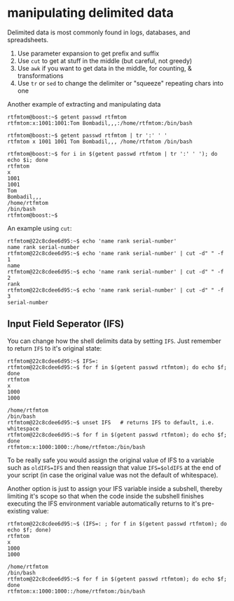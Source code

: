 # manipulating delimited data

Delimited data is most commonly found in logs, databases, and spreadsheets. 

1. Use parameter expansion to get prefix and suffix
2. Use `cut` to get at stuff in the middle (but careful, not greedy)
3. Use `awk` if you want to get data in the middle, for counting, & transformations
4. Use `tr` or `sed` to change the delimiter or "squeeze" repeating chars into one


Another example of extracting and manipulating data
```
rtfmtom@boost:~$ getent passwd rtfmtom
rtfmtom:x:1001:1001:Tom Bombadil,,,:/home/rtfmtom:/bin/bash

rtfmtom@boost:~$ getent passwd rtfmtom | tr ':' ' '
rtfmtom x 1001 1001 Tom Bombadil,,, /home/rtfmtom /bin/bash

rtfmtom@boost:~$ for i in $(getent passwd rtfmtom | tr ':' ' '); do echo $i; done
rtfmtom
x
1001
1001
Tom
Bombadil,,,
/home/rtfmtom
/bin/bash
rtfmtom@boost:~$
```
An example using `cut`:
```
rtfmtom@22c8cdee6d95:~$ echo 'name rank serial-number'
name rank serial-number
rtfmtom@22c8cdee6d95:~$ echo 'name rank serial-number' | cut -d" " -f 1
name
rtfmtom@22c8cdee6d95:~$ echo 'name rank serial-number' | cut -d" " -f 2
rank
rtfmtom@22c8cdee6d95:~$ echo 'name rank serial-number' | cut -d" " -f 3
serial-number
```

## Input Field Seperator (IFS)
You can change how the shell delimits data by setting `IFS`. Just remember to return `IFS` to it's original state:
```
rtfmtom@22c8cdee6d95:~$ IFS=:
rtfmtom@22c8cdee6d95:~$ for f in $(getent passwd rtfmtom); do echo $f; done
rtfmtom
x
1000
1000

/home/rtfmtom
/bin/bash
rtfmtom@22c8cdee6d95:~$ unset IFS	# returns IFS to default, i.e.  whitespace
rtfmtom@22c8cdee6d95:~$ for f in $(getent passwd rtfmtom); do echo $f; done
rtfmtom:x:1000:1000::/home/rtfmtom:/bin/bash
```
To be really safe you would assign the original value of IFS to a variable such as `oldIFS=IFS` and then reassign that value `IFS=$oldIFS` at the end of your script (in case the original value was not the default of whitespace).

Another option is just to assign your IFS variable inside a subshell, thereby limiting it's scope so that when the code inside the subshell finishes executing the IFS environment variable automatically returns to it's pre-existing value:
```
rtfmtom@22c8cdee6d95:~$ (IFS=: ; for f in $(getent passwd rtfmtom); do echo $f; done)
rtfmtom
x
1000
1000

/home/rtfmtom
/bin/bash
rtfmtom@22c8cdee6d95:~$ for f in $(getent passwd rtfmtom); do echo $f; done 
rtfmtom:x:1000:1000::/home/rtfmtom:/bin/bash
```
